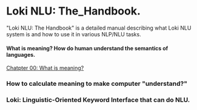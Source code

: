 # Loki NLU: The_Handbook.

"Loki NLU: The Handbook" is a detailed manual describing what Loki NLU system is and how to use it in various NLP/NLU tasks.

#### What is meaning? How do human understand the semantics of languages.
[Chatpter 00: What is meaning?](https://github.com/Droidtown/Loki_NLU_The_Handbook/blob/main/Chapter_00_What_is_meaning.md)

### How to calculate meaning to make computer "understand?"
### Loki: Linguistic-Oriented Keyword Interface that can do NLU.
